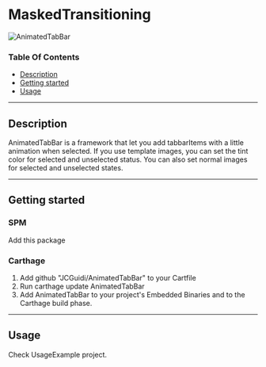 # MaskedTransitioning

![AnimatedTabBar](imgs/animated.gif)

### Table Of Contents
 - [Description](#Description)
 - [Getting started](#getting-started)
 - [Usage](#Usage)

---

## Description

AnimatedTabBar is a framework that let you add tabbarItems with a little animation when selected.
If you use template images, you can set the tint color for selected and unselected status.
You can also set normal images for selected and unselected states.

---

## Getting started

### SPM

Add this package

### Carthage

1. Add github "JCGuidi/AnimatedTabBar" to your Cartfile
2. Run carthage update AnimatedTabBar
3. Add AnimatedTabBar to your project's Embedded Binaries and to the Carthage build phase.

---

## Usage

Check UsageExample project.
